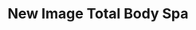 ---
title: "New Image Total Body Spa"
url: /mount-pleasant/new-image-total-body-spa/
shop: Kosmetik
---